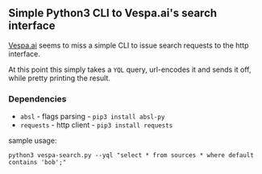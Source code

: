 
## Simple Python3 CLI to Vespa.ai's search interface

[Vespa.ai](http://vespa/) seems to miss a simple CLI to issue search requests to the http interface.

At this point this simply takes a `YQL` query, url-encodes it and sends it off, while pretty printing the result. 

### Dependencies
 - `absl` - flags parsing - `pip3 install absl-py`
 - `requests` - http client - `pip3 install requests`

sample usage:

    python3 vespa-search.py --yql "select * from sources * where default contains 'bob';"
